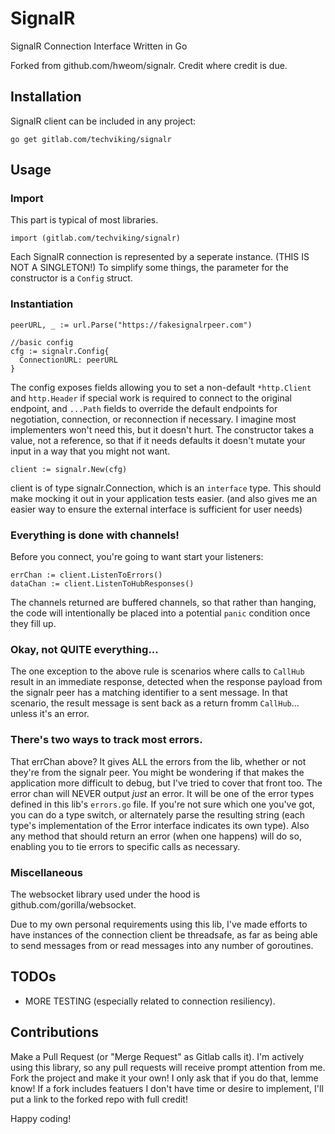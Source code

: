 # SignalR

SignalR Connection Interface Written in Go

Forked from github.com/hweom/signalr.  Credit where credit is due.

## Installation

SignalR client can be included in any project:

`go get gitlab.com/techviking/signalr`

## Usage

### Import

This part is typical of most libraries.

    import (gitlab.com/techviking/signalr)

Each SignalR connection is represented by a seperate instance.  (THIS IS NOT A SINGLETON!)  To simplify some things, the parameter for the constructor is a `Config` struct.


### Instantiation
    peerURL, _ := url.Parse("https://fakesignalrpeer.com")
    
    //basic config
    cfg := signalr.Config{
      ConnectionURL: peerURL
    }

The config exposes fields allowing you to set a non-default `*http.Client` and `http.Header` if special work is required to connect to the original endpoint, and `...Path` fields to override the default endpoints for negotiation, connection, or reconnection if necessary.  I imagine most implementers won't need this, but it doesn't hurt.  The constructor takes a value, not a reference, so that if it needs defaults it doesn't mutate your input in a way that you might not want.

    client := signalr.New(cfg)


client is of type signalr.Connection, which is an `interface` type.  This should make mocking it out in your application tests easier.  (and also gives me an easier way to ensure the external interface is sufficient for user needs)

### Everything is done with channels!

Before you connect, you're going to want start your listeners:

    errChan := client.ListenToErrors() 
    dataChan := client.ListenToHubResponses()

The channels returned are buffered channels, so that rather than hanging, the code will intentionally be placed into a potential `panic` condition once they fill up.

### Okay, not QUITE everything...

The one exception to the above rule is scenarios where calls to `CallHub` result in an immediate response, detected when the response payload from the signalr peer has a matching identifier to a sent message.  In that scenario, the result message is sent back as a return fromm `CallHub`... unless it's an error.

### There's two ways to track most errors.

That errChan above?  It gives ALL the errors from the lib, whether or not they're from the signalr peer.  You might be wondering if that makes the application more difficult to debug, but I've tried to cover that front too.  The error chan will NEVER output *just* an error.  It will be one of the error types defined in this lib's `errors.go` file.  If you're not sure which one you've got, you can do a type switch, or alternately parse the resulting string (each type's implementation of the Error interface indicates its own type).
Also any method that should return an error (when one happens) will do so, enabling you to tie errors to 
specific calls as necessary.

### Miscellaneous

The websocket library used under the hood is github.com/gorilla/websocket.

Due to my own personal requirements using this lib, I've made efforts to have instances of the connection client be threadsafe, as far as being able to send messages from or read messages into any number of goroutines.


## TODOs

* MORE TESTING (especially related to connection resiliency).


## Contributions

Make a Pull Request (or "Merge Request" as Gitlab calls it).  I'm actively using this library, so any pull requests will receive prompt attention from me.
Fork the project and make it your own!  I only ask that if you do that, lemme know!  If a fork includes featuers I don't have time or desire to implement, I'll put a link to the forked repo with full credit!

Happy coding!
